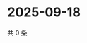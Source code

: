 # 2025-09-18

共 0 条

<!-- BEGIN ZHIHUVIDEO -->
<!-- 最后更新时间 Thu Sep 18 2025 05:09:22 GMT+0800 (China Standard Time) -->

<!-- END ZHIHUVIDEO -->
